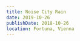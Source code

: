 ```yaml
---
title: Noise City Rain
date: 2019-10-26
publishDate: 2018-10-26
location: Fortuna, Vienna
---
```



